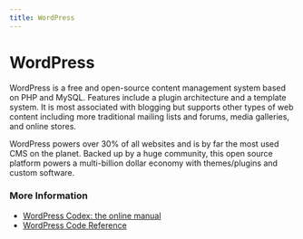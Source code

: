 ```yaml
---
title: WordPress
---
```


# WordPress

WordPress is a free and open-source content management system based on PHP and MySQL. Features include a plugin architecture and a template system. It is most associated with blogging but supports other types of web content including more traditional mailing lists and forums, media galleries, and online stores.

WordPress powers over 30% of all websites and is by far the most used CMS on the planet. Backed up by a huge community, this open source platform powers a multi-billion dollar economy with themes/plugins and custom software.



### More Information

- [WordPress Codex: the online manual](https://codex.wordpress.org/)
- [WordPress Code Reference](https://developer.wordpress.org/reference/)
